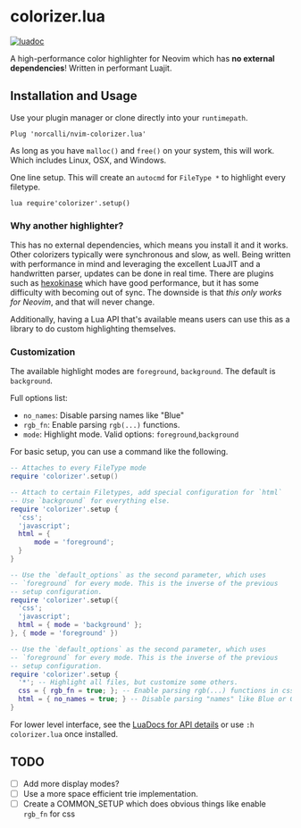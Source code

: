# colorizer.lua

[![luadoc](https://img.shields.io/badge/luadoc-0.1-blue)](https://norcalli.github.io/luadoc/nvim-colorizer.lua/doc/modules/colorizer.html)

A high-performance color highlighter for Neovim which has **no external dependencies**! Written in performant Luajit.

## Installation and Usage

Use your plugin manager or clone directly into your `runtimepath`.

```vim
Plug 'norcalli/nvim-colorizer.lua'
```

As long as you have `malloc()` and `free()` on your system, this will work. Which includes Linux, OSX, and Windows.

One line setup. This will create an `autocmd` for `FileType *` to highlight every filetype.

```vim
lua require'colorizer'.setup()
```

### Why another highlighter?

This has no external dependencies, which means you install it and it works. Other colorizers typically were synchronous and slow, as well. Being written with performance in mind and leveraging the excellent LuaJIT and a handwritten parser, updates can be done in real time. There are plugins such as [hexokinase](https://github.com/RRethy/vim-hexokinase) which have good performance, but it has some difficulty with becoming out of sync. The downside is that *this only works for Neovim*, and that will never change.

Additionally, having a Lua API that's available means users can use this as a library to do custom highlighting themselves.

### Customization

The available highlight modes are `foreground`, `background`. The default is
`background`.

Full options list:
- `no_names`: Disable parsing names like "Blue"
- `rgb_fn`: Enable parsing `rgb(...)` functions.
- `mode`: Highlight mode. Valid options: `foreground`,`background`

For basic setup, you can use a command like the following.

```lua
-- Attaches to every FileType mode
require 'colorizer'.setup()

-- Attach to certain Filetypes, add special configuration for `html`
-- Use `background` for everything else.
require 'colorizer'.setup {
  'css';
  'javascript';
  html = {
	  mode = 'foreground';
  }
}

-- Use the `default_options` as the second parameter, which uses
-- `foreground` for every mode. This is the inverse of the previous
-- setup configuration.
require 'colorizer'.setup({
  'css';
  'javascript';
  html = { mode = 'background' };
}, { mode = 'foreground' })

-- Use the `default_options` as the second parameter, which uses
-- `foreground` for every mode. This is the inverse of the previous
-- setup configuration.
require 'colorizer'.setup {
  '*'; -- Highlight all files, but customize some others.
  css = { rgb_fn = true; }; -- Enable parsing rgb(...) functions in css.
  html = { no_names = true; } -- Disable parsing "names" like Blue or Gray
}
```


For lower level interface, see the [LuaDocs for API details](https://norcalli.github.io/luadoc/nvim-colorizer.lua/doc/modules/colorizer.html) or use `:h colorizer.lua` once installed.

## TODO

- [ ] Add more display modes?
- [ ] Use a more space efficient trie implementation.
- [ ] Create a COMMON_SETUP which does obvious things like enable `rgb_fn` for css
